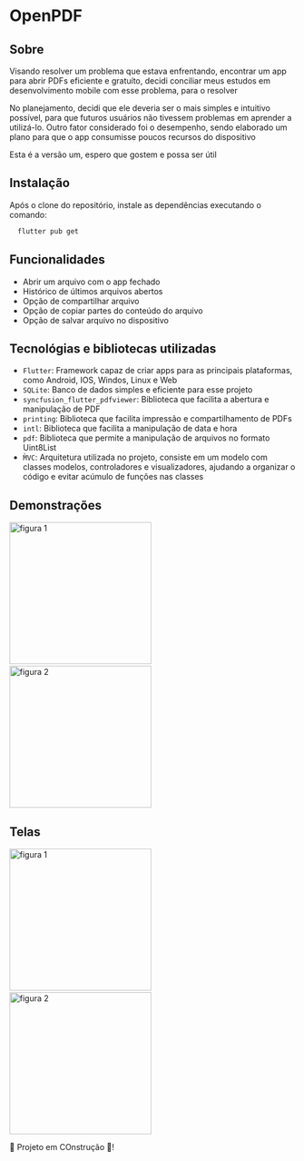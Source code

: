 # OpenPDF
## Sobre
<p>Visando resolver um problema que estava enfrentando, encontrar um app para abrir PDFs eficiente e gratuíto,
  decidi conciliar meus estudos em desenvolvimento mobile com esse problema, para o resolver</p>
<p>No planejamento, decidi que ele deveria ser o mais simples e intuitivo possível, 
  para que futuros usuários não tivessem problemas em aprender a utilizá-lo. Outro fator considerado foi o desempenho, 
  sendo elaborado um plano para que o app consumisse poucos recursos do dispositivo</p>
<p>Esta é a versão um, espero que gostem e possa ser útil</p>

## Instalação
Após o clone do repositório, instale as dependências executando o comando:
```bash
  flutter pub get
```

## Funcionalidades
- Abrir um arquivo com o app fechado
- Histórico de últimos arquivos abertos
- Opção de compartilhar arquivo
- Opção de copiar partes do conteúdo do arquivo
- Opção de salvar arquivo no dispositivo

## Tecnológias e bibliotecas utilizadas
- ``Flutter``: Framework capaz de criar apps para as principais plataformas, como Android, IOS, Windos, Linux e Web
- ``SQLite``: Banco de dados simples e eficiente para esse projeto
- ``syncfusion_flutter_pdfviewer``: Biblioteca que facilita a abertura e manipulação de PDF
- ``printing``: Biblioteca que facilita impressão e compartilhamento de PDFs
- ``intl``: Biblioteca que facilita a manipulação de data e hora
- ``pdf``: Biblioteca que permite a manipulação de arquivos no formato Uint8List
- ``M̀VC``: Arquitetura utilizada no projeto, consiste em um modelo com classes modelos, controladores e visualizadores, ajudando a organizar o código e evitar acúmulo de funções nas classes

## Demonstrações
<p align='left'>
  <img src="https://github.com/user-attachments/assets/865ca3dd-0482-489b-a244-f338323550c9" alt="figura 1" width="250"/>
  &nbsp;&nbsp;&nbsp;
  <img src="https://github.com/user-attachments/assets/b702928b-727e-44e3-af05-a4402ed21649" alt="figura 2" width="250"/>
</p>

## Telas
<p align='left'>
  <img src="https://github.com/user-attachments/assets/08a5e004-cd4c-49f3-83d3-e833fb6cecc5" alt="figura 1" width="250"/>
  &nbsp;&nbsp;&nbsp;
  <img src="https://github.com/user-attachments/assets/f58a5d6a-afbb-4112-a33e-757658dbecc7" alt="figura 2" width="250"/>
</p>

🚧 Projeto em COnstrução 🚧!


